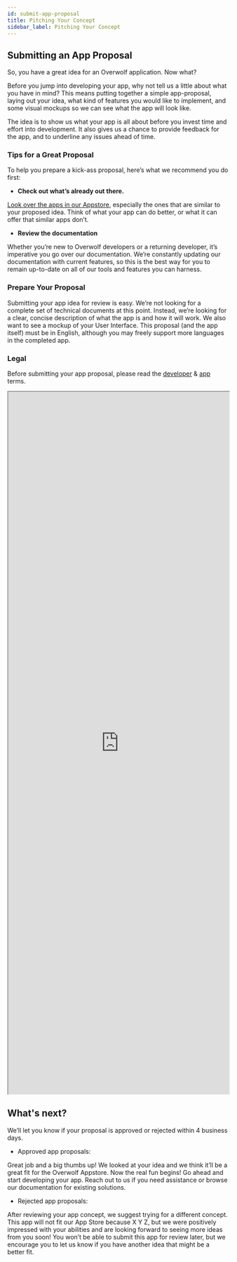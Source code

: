 ```yaml
---
id: submit-app-proposal
title: Pitching Your Concept
sidebar_label: Pitching Your Concept
---
```


## Submitting an App Proposal

So, you have a great idea for an Overwolf application. Now what?

Before you jump into developing your app, why not tell us a little about what you have in mind? This means putting together a simple app-proposal, laying out your idea, what kind of features you would like to implement, and some visual mockups so we can see what the app will look like.

The idea is to show us what your app is all about before you invest time and effort into development. It also gives us a chance to provide feedback for the app, and to underline any issues ahead of time.

### Tips for a Great Proposal

To help you prepare a kick-ass proposal, here’s what we recommend you do first:

* **Check out what’s already out there.**

[Look over the apps in our Appstore](overwolf.com/appstore), especially the ones that are similar to your proposed idea. Think of what your app can do better, or what it can offer that similar apps don’t.

* **Review the documentation**

Whether you’re new to Overwolf developers or a returning developer, it’s imperative you go over our documentation. We’re constantly updating our documentation with current features, so this is the best way for you to remain up-to-date on all of our tools and features you can harness.

### Prepare Your Proposal

Submitting your app idea for review is easy. We’re not looking for a complete set of technical documents at this point. Instead, we’re looking for a clear, concise description of what the app is and how it will work. We also want to see a mockup of your User Interface. This proposal (and the app itself) must be in English, although you may freely support more languages in the completed app.

### Legal

Before submitting your app proposal, please read the [developer](https://overwolf.github.io/docs/topics/legal-developers-terms) & [app](https://overwolf.github.io/docs/topics/legal-app-terms) terms.

<iframe src="https://forms.monday.com/forms/embed/9c8c6385757e9f7b378182bf402f5c13" width="100%" height="1600px"> </iframe>

## What's next?

We’ll let you know if your proposal is approved or rejected within 4 business days.

* Approved app proposals:

Great job and a big thumbs up! We looked at your idea and we think it’ll be a great fit for the Overwolf Appstore. Now the real fun begins! Go ahead and start developing your app.
Reach out to us if you need assistance or browse our documentation for existing solutions.

* Rejected app proposals:

After reviewing your app concept, we suggest trying for a different concept. This app will not fit our App Store because X Y Z, but we were positively impressed with your abilities and are looking forward to seeing more ideas from you soon! You won’t be able to submit this app for review later, but we encourage you to let us know if you have another idea that might be a better fit.
